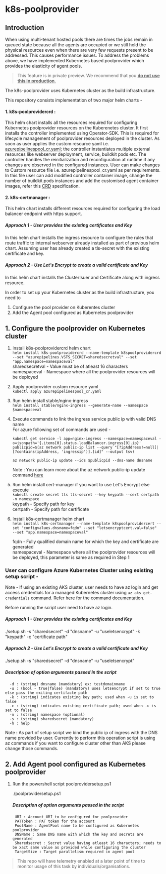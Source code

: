 # k8s-poolprovider

## Introduction

When using multi-tenant hosted pools there are times the jobs remain in queued state because all the agents are occupied or we still hold the physical resources even when there are very few requests present to be addressed. This causes performance issues. To address the problems above, we have implemented Kubernetes based poolprovider which provides the elasticity of agent pools. 

> This feature is in private preview. We recommend that you <ins>**do not use this in production**.</ins> 

The k8s-poolprovider uses Kubernetes cluster as the build infrastructure.

This repository consists implementation of two major helm charts -
#### 1. k8s-poolprovidercrd :
This helm chart installs all the resources required for configuring Kubernetes poolprovider resources on the Kuberenetes cluster. It first installs the controller implemented using Operator-SDK. This is required for lifecycle management of poolprovider resources deployed in the cluster. As soon as user applies the custom resource yaml i.e. [azurepipelinespool_cr.yaml](https://github.com/microsoft/poolprovider-for-k8s/blob/prebansa-readme/helm/k8s-poolprovidercrd/azurepipelinescr/azurepipelinespool_cr.yaml); the controller instantiates multiple external resources like webserver deployment, service, buildkit pods etc. The controller handles the reinitialization and reconfiguration at runtime if any changes are observed in the configured instances.
  User can make changes to Custom resource file i.e. azurepipelinespool_cr.yaml as per requirements. In this file user can add modified controller container image, change the number of buildkit pods instances and add the customised agent container images, refer this [CRD](https://github.com/microsoft/poolprovider-for-k8s/blob/master/helm/k8s-poolprovidercrd/templates/azurepipelinespools_crd.yaml) specification.

#### 2. k8s-certmanager :
This helm chart installs different resources required for configuring the load balancer endpoint with https support.
  ##### Approach 1 - User provides the existing certificates and Key 
   In this helm chart installs the ingress resource to configure the rules that route traffic to internal webserver already installed as part of previous helm chart. Assuming user has already created a tls-secret with the existing certificate and key.
  ##### Approach 2 - Use Let's Encrypt to create a valid certificate and Key 
   In this helm chart installs the ClusterIsuer and Certificate along with ingress resource.
   
In order to set up your Kubernetes cluster as the build infrastructure, you need to
1. Configure the pool provider on Kuberentes cluster
2. Add the Agent pool configured as Kubernetes poolprovider
    
## 1. Configure the poolprovider on Kubernetes cluster

1. Install k8s-poolprovidercrd helm chart   
   `helm install k8s-poolprovidercrd --name-template k8spoolprovidercrd --set "azurepipelines.VSTS_SECRET=sharedsecretval" --set  "app.namespace=namespaceval"`   
   sharedsecretval - Value must be of atleast 16 characters    
   namespaceval - Namespace where all the poolprovider resources will be deployed 
2. Apply poolprovider custom resource yaml   
   `kubectl apply azurepipelinespool_cr.yaml`
3. Run helm install stable/nginx-ingress   
   `helm install stable/nginx-ingress --generate-name --namespace $namespaceval`
4. Execute commands to link the ingress service public ip with valid DNS name   
   For azure following set of commands are used -     
   ```
   kubectl get service -l app=nginx-ingress --namespace=namespaceval -o=jsonpath='{.items[0].status.loadBalancer.ingress[0].ip}'
   publicpid=$(az network public-ip list --query "[?ipAddress!=null]|[?contains(ipAddress, 'ingressip')].[id]" --output tsv) 
   
   az network public-ip update --ids $publicpid --dns-name dnsname 
   ```
    Note : You can learn more about the az network public-ip update command [here](https://docs.microsoft.com/en-us/cli/azure/network/public-ip?view=azure-cli-latest#az-network-public-ip-update)
5. Run helm install cert-manager if you want to use Let's Encrypt else execute    
   `kubectl create secret tls tls-secret --key keypath --cert certpath -n namespace`   
   keypath - Specify path for key    
   certpath - Specify path for certificate   
6. Install k8s-certmanager helm chart   
   `helm install k8s-certmanager --name-template k8spoolprovidercert --set "configvalues.dnsname=fqdn" --set "letsencryptcert.val=false"  --set "app.namespace=namespaceval"`
   
   fqdn - Fully qualified domain name for which the key and certificate are generated    
   namespaceval - Namespace where all the poolprovider resources will be deployed, this parameter is same as required in Step 1
   
### User can configure Azure Kubernetes Cluster using existing setup script - 
Note - If using an existing AKS cluster, user needs to have az login and get access credentials for a managed Kubernetes cluster using `az aks get-credentials` command. Refer [here](https://docs.microsoft.com/cli/azure/aks?view=azure-cli-latest#az-aks-get-credentials) for the command documentation.

Before running the script user need to have az login.
##### Approach 1 - User provides the existing certificates and Key
   ./setup.sh -s "sharedsecret" -d "dnsname" -u "useletsencrypt" -k "keypath" -c "certificate path"
##### Approach 2 - Use Let's Encrypt to create a valid certificate and Key 
   ./setup.sh -s "sharedsecret" -d "dnsname" -u "useletsencrypt"

##### Description of option arguments passed in the script
      
      -d : (string) dnsname (mandatory) ex: testdomainname
      -u : (bool - true|false) (mandatory) uses letsencrypt if set to true else pass the exiting certifacte path
      -k : (string) indicates existing key path; used when -u is set to false
      -c : (string) indicates existing certificate path; used when -u is set to false
      -n : (string) namespace (optional)
      -s : (string) sharedsecret (mandatory)
      -h : help

Note : As part of setup script we bind the public ip of ingress with the DNS name provided by user. Currently to perform this operation script is using az commands if you want to configure cluster other than AKS please change those commands.

## 2. Add Agent pool configured as Kubernetes poolprovider

1. Run the powershell script poolprovidersetup.ps1

	./poolprovidersetup.ps1 
  
  
   ##### Description of option arguments passed in the script
   
        URI : Account URI to be configured for poolprovider
        PATToken : PAT token for the account
        PoolName : AgentPool name to be configured as Kubernetes poolprovider
        DNSName : Same DNS name with which the key and secrets are generated
        Sharedsecret : Secret value having atleast 16 characters; needs to be xact same value as provided while configuring the cluster
        TargetSize : Target parallelism required in agent pool

> This repo will have telemetry enabled at a later point of time to monitor usage of this task by individuals/organisations.
